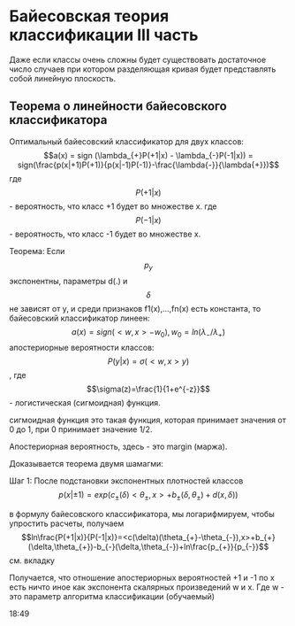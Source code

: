 # Байесовская теория классификации III часть
Даже если классы очень сложны будет существовать достаточное число случаев при котором
разделяющая кривая будет представлять собой линейную плоскость. 

## Теорема о линейности байесовского классификатора

Оптимальный байесовский классификатор для двух классов:
$$a(x) = sign (\lambda_{+}P(+1|x) - \lambda_{-}P(-1|x)) = sign(\frac{p(x|+1)P(+1)}{p(x|-1)P(-1)}-\frac{\lambda{-}}{\lambda{+}})$$
где $$P(+1|x)$$ - вероятность, что класс +1 будет во множестве x. 
где $$P(-1|x)$$ - вероятность, что класс -1 будет во множестве x. 

Теорема:
Если $$p_{y}$$ экспонентны, параметры d(.) и $$\delta$$ не зависят от y, и среди признаков f1(x),...,fn(x) есть константа, то байесовский классификатор линеен:
$$a(x) = sign(<w,x> - w_{0}), w_{0} = ln(\lambda_{-}/\lambda_{+})$$
апостериорные вероятности классов:
$$P(y|x)=\sigma(<w,x>y)$$, 
где $$\sigma(z)=\frac{1}{1+e^{-z}}$$ - логистическая (сигмоидная) функция. 

сигмоидная функция это такая функция, которая принимает значения от 0 до 1, при 0 принимает значение 1/2. 

Апостериорная вероятность, здесь - это margin (маржа). 

Доказывается теорема двумя шамагми:

Шаг 1:
После подстановки экспонентных плотностей классов
$$p(x|\pm1)=exp(c_{\pm}(\delta)<\theta_{\pm},x>+b_{\pm}(\delta,\theta_{\pm})+d(x,\delta))$$

в формулу байесовского классификатора, мы логарифмируем, чтобы упростить расчеты,
получаем
$$ln\frac{P(+1|x)}{P(-1|x)}=<c(\delta)(\theta_{+}-\theta_{-}),x>+b_{+}(\delta,\theta_{+})-b_{-}(\delta,\theta_{-})+ln\frac{p_{+}}{p_{-}}$$
см. вкладку

Получается, что отношение апостериорных вероятностей +1 и -1 по x есть ничто иное как экспонента скалярных произведений w и x. Где w - это параметр алгоритма классификации (обучаемый)

18:49